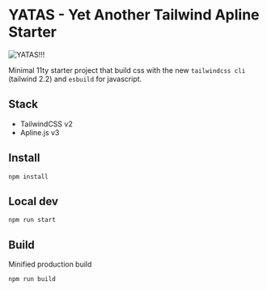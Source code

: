 # YATAS - Yet Another Tailwind Apline Starter

![YATAS!!!](https://i.ibb.co/TR3P8p1/YATAS.jpg)

Minimal 11ty starter project that build css with the new ```tailwindcss cli``` (tailwind 2.2) and ```esbuild``` for javascript.

## Stack

* TailwindCSS v2
* Apline.js v3

## Install

```
npm install
```

## Local dev

```
npm run start
```

## Build

Minified production build

```
npm run build 
```
